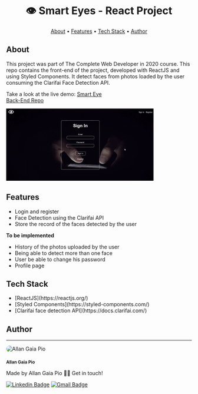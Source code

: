 <h1 align="center">
   👁️ Smart Eyes - React Project
</h1>

<p align="center">
 <a href="#about">About</a> •
 <a href="#features">Features</a> • 
 <a href="#tech-stack">Tech Stack</a> •  
 <a href="#author">Author</a>
</p>


## About
This project was part of The Complete Web Developer in 2020 course.
This repo contains the front-end of the project, developed with ReactJS and using Styled Components. It detect faces from photos loaded by the user consuming the Clarifai Face Detection API.

Take a look at the live demo: <a href="https://smart-eye-face-recognition.herokuapp.com/" target="_blank">Smart Eye</a> <br/>
<a href="https://github.com/allangpio/smart-eye-api" target="_blank">Back-End Repo</a>

<img alt="Smart Eye - Desktop" title="Smart Eye - Desktop" src="./smart-eye.gif" width='400' />

## Features

<ul>
  <li>Login and register</li>
  <li>Face Detection using the Clarifai API</li>
  <li>Store the record of the faces detected by the user</li>
</ul>

**To be implemented**
<ul>
  <li>History of the photos uploaded by the user</li>
  <li>Being able to detect more than one face</li>
  <li>User be able to change his password</li>
  <li>Profile page</li>
</ul>

 
## Tech Stack

<ul>
  <li>[ReactJS](https://reactjs.org/)</li>
  <li>[Styled Components](https://styled-components.com/)</li>
  <li>[Clarifai face detection API](https://docs.clarifai.com/)</li>
</ul>


## Author
---

<img style="border-radius: 100px;" src="https://avatars1.githubusercontent.com/u/63213995?s=460&u=06c696b4fb4c2795ba97e524c580308cb7d591be&v=4" width="100px;" alt="Allan Gaia Pio"/>

<sub><b>Allan Gaia Pio</b></sub>


Made by Allan Gaia Pio 👋🏽 Get in touch!

[![Linkedin Badge](https://img.shields.io/badge/-Allan-blue?style=flat-square&logo=Linkedin&logoColor=white&link=https://www.linkedin.com/in/allangp/)](https://www.linkedin.com/in/allangp/) 
[![Gmail Badge](https://img.shields.io/badge/-gpioallan@gmail.com-c14438?style=flat-square&logo=Gmail&logoColor=white&link=mailto:gpioallan@gmail.com)](mailto:gpioallan@gmail.com)



